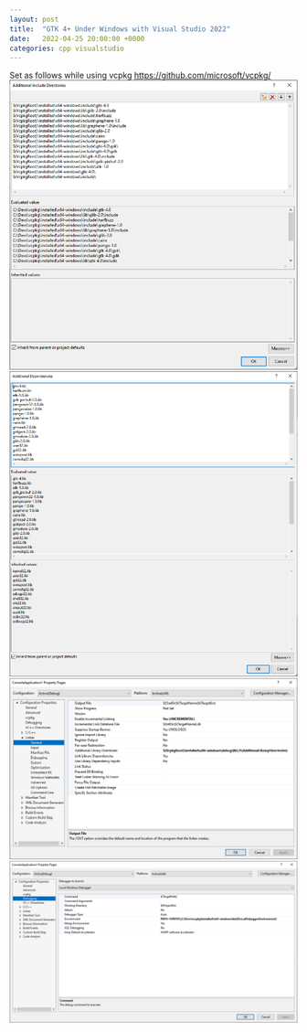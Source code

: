```yaml
---
layout: post
title:  "GTK 4+ Under Windows with Visual Studio 2022"
date:   2022-04-25 20:00:00 +0000
categories: cpp visualstudio
---
```


Set as follows while using vcpkg https://github.com/microsoft/vcpkg/
![DevEnv 1](/images/devenv_include.png)
![DevEnv 2](/images/devenv_libs.png)
![DevEnv 3](/images/devenv_link.png)
![DevEnv 4](/images/devenv_env.png)
